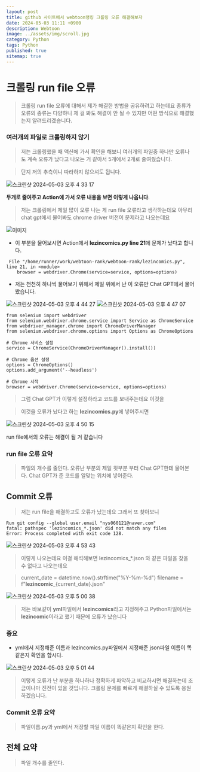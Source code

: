 ```yaml
---
layout: post
title: github 사이트에서 webtoon랭킹 크롤링 오류 해결해보자
date: 2024-05-03 11:11 +0900
description: Webtoon
image: ../assets/img/scroll.jpg
category: Python
tags: Python
published: true
sitemap: true
---
```


# 크롤링 run file 오류

> 크롤링 run file 오류에 대해서 제가 해결한 방법을 공유하려고 하는데요
> 종류가 오류의 종류는 다양하니 제 걸 봐도 해결이 안 될 수 있지만 어떤 방식으로 해결했는지 알려드리겠습니다.

### 여러개의 파일로 크롤링하지 않기

> 저는 크롤링했을 때 액션에 가서 확인을 해보니 여러개의 파일중 하나만 오류나도 계속 오류가 났다고 나오는 거 같아서 5개에서 2개로 줄여줬습니다.

> 단지 저의 추측이니 따라하지 않으셔도 됩니다.

![스크린샷 2024-05-03 오후 4 33 17](https://github.com/skadbstj12/class2024/assets/163810643/c5856b17-a9de-4d0c-a13e-268c003de985)

**두개로 줄여주고 Action에 가서 오류 내용을 보면 이렇게 나옵니다**.

> 저는 크롤링에서 제일 많이 오류 나는 게 run file 오류라고 생각하는데요
>아무리 chat gpt에서 물어봐도 chrome driver 버전이 문제라고 나오는데요

![이미지](https://github.com/skadbstj12/class2024/assets/163810643/77f0c18f-9569-40ef-b6dd-afda8c3c2d95)


- 이 부분을 물어보시면 Action에서 **lezincomics.py line 21**에 문제가 났다고 합니다.
````
 File "/home/runner/work/webtoon-rank/webtoon-rank/lezincomics.py", line 21, in <module>
    browser = webdriver.Chrome(service=service, options=options)
````

- 저는 천천히 하나씩 물어보기 위해서 제일 위에서 난 이 오류만 Chat GPT에서 물어봤습니다.

![스크린샷 2024-05-03 오후 4 44 27](https://github.com/skadbstj12/class2024/assets/163810643/c339b396-c99b-4fe8-ae69-f6ae48c44758)
![스크린샷 2024-05-03 오후 4 47 07](https://github.com/skadbstj12/class2024/assets/163810643/0805a3fd-79cb-470a-92e0-02171fcc5133)

````
from selenium import webdriver
from selenium.webdriver.chrome.service import Service as ChromeService
from webdriver_manager.chrome import ChromeDriverManager
from selenium.webdriver.chrome.options import Options as ChromeOptions

# Chrome 서비스 설정
service = ChromeService(ChromeDriverManager().install())

# Chrome 옵션 설정
options = ChromeOptions()
options.add_argument('--headless')

# Chrome 시작
browser = webdriver.Chrome(service=service, options=options)
````

> 그럼 Chat GPT가 이렇게 설정하라고 코드를 보내주는데요 이것을

> 이것을 오류가 났다고 하는 **lezincomics.py**에 넣어주시면

![스크린샷 2024-05-03 오후 4 50 15](https://github.com/skadbstj12/class2024/assets/163810643/b39e5944-46f4-4581-a693-3b7d00421fec)

run file에서의 오류는 해결이 될 거 같습니다

### run file 오류 요약

> 파일의 개수를 줄인다.
> 오류난 부분의 제일 윗부분 부터 Chat GPT한테 물어본다.
> Chat GPT가 준 코드를 알맞는 위치에 넣어준다.


## Commit 오류

> 저는 run file을 해결하고도 오류가 났는데요 그래서 또 찾아보니

````
Run git config --global user.email "nys060121@naver.com"
fatal: pathspec 'lezincomics_*.json' did not match any files
Error: Process completed with exit code 128.
````

![스크린샷 2024-05-03 오후 4 53 43](https://github.com/skadbstj12/class2024/assets/163810643/134915c6-9be1-4935-851d-3d72ca6c9aeb)

> 이렇게 나오는데요 이걸 해석해보면 lezincomics_*.json 와 같은 파일을 찾을 수 없다고 나오는데요

> current_date = datetime.now().strftime("%Y-%m-%d")
> filename = f"**lezincomic**_{current_date}.json"


![스크린샷 2024-05-03 오후 5 00 38](https://github.com/skadbstj12/class2024/assets/163810643/622ba598-e1a7-4a19-8884-020697170269)

> 저는 바보같이 **yml**파일에서 **lezincomics**라고 지정해주고
> Python파일에서는 **lezincomic**이라고 했기 때문에 오류가 났습니다


### 중요
- yml에서 지정해준 이름과 lezincomics.py파일에서 지정해준 json파일 이름이 똑같은지 확인을 합시다.

![스크린샷 2024-05-03 오후 5 01 44](https://github.com/skadbstj12/class2024/assets/163810643/eb29eb10-28cc-4828-9083-d1605742d4d3)

> 이렇게 오류가 난 부분을 하나하나 정확하게 파악하고 비교하시면 해결하는데 조금이나마 진전이 있을 것입니다.
> 크롤링 문제를 빠르게 해결하실 수 있도록 응원하겠습니다.


### Commit 오류 요약

> 파일이름.py과 yml에서 저장할 파일 이름이 똑같은지 확인을 한다.

## 전체 요약
> 파일 개수를 줄인다.
> 




